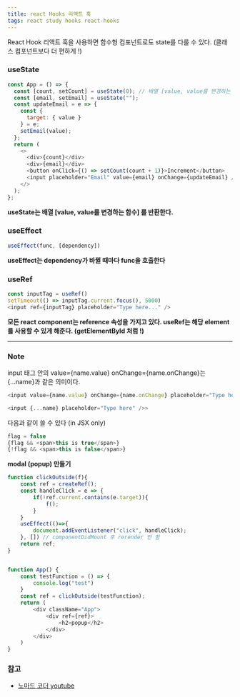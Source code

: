 ```yaml
---
title: react Hooks 리액트 훅
tags: react study hooks react-hooks
---
```


React Hook 리액트 훅을 사용하면 함수형 컴포넌트로도 state를 다룰 수 있다. (클래스 컴포넌트보다 더 편하게 !)

### useState

``` javascript
const App = () => {
  const [count, setCount] = useState(0); // 배열 [value, value를 변경하는 함수] 를 반환
  const [email, setEmail] = useState("");
  const updateEmail = e => {
    const {
      target: { value }
    } = e;
    setEmail(value);
  };
  return (
    <>
      <div>{count}</div>
      <div>{email}</div>
      <button onClick={() => setCount(count + 1)}>Increment</button>
      <input placeholder="Email" value={email} onChange={updateEmail} />
    </>
  );
};
```
**useState는 배열 [value, value를 변경하는 함수] 를 반환한다.**

### useEffect

``` javascript
useEffect(func, [dependency])
```

**useEffect는 dependency가 바뀔 때마다 func을 호출한다**

### useRef

``` javascript
const inputTag = useRef()
setTimeout(() => inputTag.current.focus(), 5000)
<input ref={inputTag} placeholder="Type here..." />
```

**모든 react component는 reference 속성을 가지고 있다. useRef는 해당 element를 사용할 수 있게 해준다. (getElementById 처럼 !)**




---

### Note


input 태그 안의 value={name.value} onChange={name.onChange}는 {...name}과 같은 의미이다.

``` javascript
<input value={name.value} onChange={name.onChange} placeholder="Type here" />>
```
``` javascript
<input {...name} placeholder="Type here" />>
```

다음과 같이 쓸 수 있다 (in JSX only)

``` javascript
flag = false
{flag && <span>this is true</span>}
{!flag && <span>this is false</span>}
```

**modal (popup) 만들기**
``` javascript
function clickOutside(f){
    const ref = createRef();
    const handleClick = e => {
        if(!ref.current.contains(e.target)){
            f();
        }
    }
    useEffect(()=>{
        document.addEventListener("click", handleClick);
    }, []) // componentDidMount 후 rerender 안 함
    return ref;
}


function App() {
    const testFunction = () => {
        console.log("test")
    }
    const ref = clickOutside(testFunction);
    return (
        <div className="App">
            <div ref={ref}>
                <h2>popup</h2>
            </div>
        </div>
    )
}

```



### 참고
- [노마드 코더 youtube](https://www.youtube.com/channel/UCUpJs89fSBXNolQGOYKn0YQ)